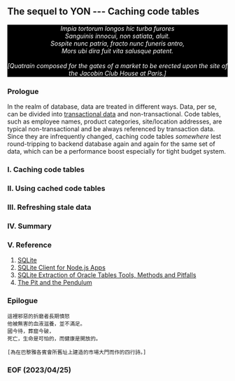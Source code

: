 ## The sequel to YON --- Caching code tables


<div style="text-align: center; color:white; background-color:black"><em>
Impia tortorum longos hic turba furores<br />
Sanguinis innocui, non satiata, aluit.<br />
Sospite nunc patria, fracto nunc funeris antro,<br />
Mors ubi dira fuit vita salusque patent.<br />
<br />
[Quatrain composed for the gates of a market to be erected upon the site of the Jacobin Club House at Paris.]
</em></div>

### Prologue
In the realm of database, data are treated in different ways. Data, per se, can be divided into [transactional data](https://www.tibco.com/reference-center/what-is-transactional-data) and non-transactional. Code tables, such as employee names, product categories, site/location addresses, are typical non-transactional and be always referenced by transaction data. Since they are infrequently changed, caching code tables <em>somewhere</em> lest round-tripping to backend database again and again for the same set of data, which can be a performance boost especially for tight budget system. 

### I. Caching code tables 


### II. Using cached code tables


### III. Refreshing stale data


### IV. Summary 


### V. Reference
1. [SQLite](https://www.sqlite.org/index.html)
2. [SQLite Client for Node.js Apps](https://github.com/kriasoft/node-sqlite#readme)
3. [SQLite Extraction of Oracle Tables Tools, Methods and Pitfalls](https://www.linuxjournal.com/content/sqlite-extraction-oracle-tables-tools-methods-and-pitfalls)
4. [The Pit and the Pendulum](https://poemuseum.org/the-pit-and-the-pendulum/)


### Epilogue 
```
這裡邪惡的折磨者長期憤怒
他被無害的血液滋養，並不滿足。
國今待，葬窟今破，
死亡，生命是可怕的，而健康是開放的。

[為在巴黎雅各賓會所舊址上建造的市場大門而作的四行詩。]
```


### EOF (2023/04/25)
